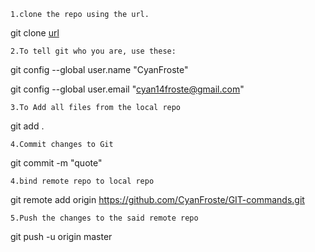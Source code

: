 `1.clone the repo using the url. `

git clone [url](link)   

`2.To tell git who you are, use these:`

 git config --global user.name "CyanFroste"

 git config --global user.email "cyan14froste@gmail.com"

`3.To Add all files from the local repo`

git add .

`4.Commit changes to Git`

git commit -m "quote"

`4.bind remote repo to local repo`

git remote add origin https://github.com/CyanFroste/GIT-commands.git

`5.Push the changes to the said remote repo`

git push -u origin master





